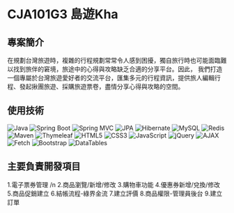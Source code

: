 # CJA101G3 島遊Kha

## 專案簡介
在規劃台灣旅遊時，複雜的行程規劃常常令人感到困擾，獨自旅行時也可能面臨難以找到旅伴的窘境，旅途中的心得與攻略缺乏合適的分享平台。因此，
我們打造一個專屬於台灣旅遊愛好者的交流平台，匯集多元的行程資訊，提供旅人編輯行程、發起揪團旅遊、採購旅遊票卷，盡情分享心得與攻略的空間。

## 使用技術
![Java](https://img.shields.io/badge/-Java-007396?logo=java&logoColor=white&style=flat-square)
![Spring Boot](https://img.shields.io/badge/-Spring_Boot-6DB33F?logo=spring-boot&logoColor=white&style=flat-square)
![Spring MVC](https://img.shields.io/badge/-Spring_MVC-6DB33F?logo=spring&logoColor=white&style=flat-square)
![JPA](https://img.shields.io/badge/-JPA-59666C?logo=hibernate&logoColor=white&style=flat-square)
![Hibernate](https://img.shields.io/badge/-Hibernate-59666C?logo=hibernate&logoColor=white&style=flat-square)
![MySQL](https://img.shields.io/badge/-MySQL-4479A1?logo=mysql&logoColor=white&style=flat-square)
![Redis](https://img.shields.io/badge/-Redis-DC382D?logo=redis&logoColor=white&style=flat-square)
![Maven](https://img.shields.io/badge/-Maven-C71A36?logo=apachemaven&logoColor=white&style=flat-square)
![Thymeleaf](https://img.shields.io/badge/-Thymeleaf-005F0F?logo=thymeleaf&logoColor=white&style=flat-square)
![HTML5](https://img.shields.io/badge/-HTML5-E34F26?logo=html5&logoColor=white&style=flat-square)
![CSS3](https://img.shields.io/badge/-CSS3-1572B6?logo=css3&logoColor=white&style=flat-square)
![JavaScript](https://img.shields.io/badge/-JavaScript-F7DF1E?logo=javascript&logoColor=black&style=flat-square)
![jQuery](https://img.shields.io/badge/-jQuery-0769AD?logo=jquery&logoColor=white&style=flat-square)
![AJAX](https://img.shields.io/badge/-AJAX-0081CB?logo=jquery&logoColor=white&style=flat-square)
![Fetch](https://img.shields.io/badge/-Fetch-000000?logo=javascript&logoColor=white&style=flat-square)
![Bootstrap](https://img.shields.io/badge/-Bootstrap-7952B3?logo=bootstrap&logoColor=white&style=flat-square)
![DataTables](https://img.shields.io/badge/-DataTables-1E90FF?logo=databricks&logoColor=white&style=flat-square)


## 主要負責開發項目
1.電⼦票券管理 /n
2.商品瀏覽/新增/修改
3.購物⾞功能
4.優惠券新增/兌換/修改
5.商品促銷建⽴
6.結帳流程-綠界⾦流
7.建⽴評價
8.商品權限-管理員後台
9.建⽴訂單

